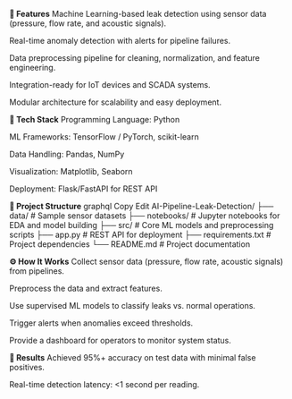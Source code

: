 **🚀 Features**
Machine Learning-based leak detection using sensor data (pressure, flow rate, and acoustic signals).

Real-time anomaly detection with alerts for pipeline failures.

Data preprocessing pipeline for cleaning, normalization, and feature engineering.

Integration-ready for IoT devices and SCADA systems.

Modular architecture for scalability and easy deployment.

**🧠 Tech Stack**
Programming Language: Python

ML Frameworks: TensorFlow / PyTorch, scikit-learn

Data Handling: Pandas, NumPy

Visualization: Matplotlib, Seaborn

Deployment: Flask/FastAPI for REST API

**📂 Project Structure**
graphql
Copy
Edit
AI-Pipeline-Leak-Detection/
├── data/                 # Sample sensor datasets
├── notebooks/            # Jupyter notebooks for EDA and model building
├── src/                  # Core ML models and preprocessing scripts
├── app.py                # REST API for deployment
├── requirements.txt      # Project dependencies
└── README.md             # Project documentation

**⚙️ How It Works**
Collect sensor data (pressure, flow rate, acoustic signals) from pipelines.

Preprocess the data and extract features.

Use supervised ML models to classify leaks vs. normal operations.

Trigger alerts when anomalies exceed thresholds.

Provide a dashboard for operators to monitor system status.

**🧪 Results**
Achieved 95%+ accuracy on test data with minimal false positives.

Real-time detection latency: <1 second per reading.

